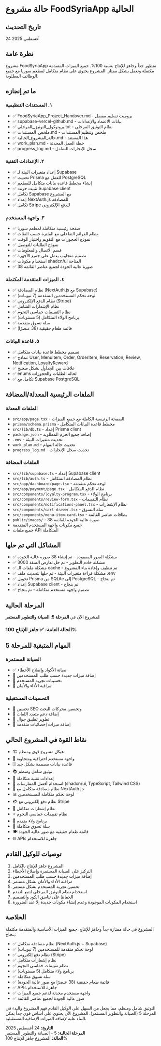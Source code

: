 # حالة مشروع FoodSyriaApp الحالية

## تاريخ التحديث
24 أغسطس 2025

## نظرة عامة
مشروع FoodSyriaApp متطور جداً وجاهز للإنتاج بنسبة 100%. جميع الميزات المتقدمة مكتملة وتعمل بشكل ممتاز. المشروع يحتوي على نظام متكامل لمطعم سوريا مع جميع الوظائف المطلوبة.

## ما تم إنجازه

### ١. المستندات التنظيمية
- ✅ FoodSyriaApp_Project_Handover.md - برومبت تسليم مفصل
- ✅ supabase-vercel-github.md - بيانات الاعتماد والإعدادات
- ✅ بروتوكول_التوثيق_المرحلي.txt - نظام التوثيق المرحلي
- ✅ ملخص_المستندات.md - ملخص وتنظيم المستندات
- ✅ حالة_المشروع_الحالية.md - هذا المستند
- ✅ work_plan.md - خطة العمل المحدثة
- ✅ progress_log.md - سجل الإنجازات الشامل

### ٢. الإعدادات التقنية
- ✅ إعداد متغيرات البيئة لـ Supabase
- ✅ تحديث Prisma للعمل مع PostgreSQL
- ✅ إنشاء مخطط قاعدة بيانات متكامل للمطعم
- ✅ تثبيت حزمة Supabase client
- ✅ تكامل Supabase مع المشروع
- ✅ إعداد NextAuth.js للمصادقة
- ✅ تكامل Stripe للدفع الإلكتروني

### ٣. واجهة المستخدم
- ✅ صفحة رئيسية متكاملة لمطعم سوريا
- ✅ نظام القوائم التفاعلي مع الفلترة حسب الفئات
- ✅ نموذج الحجوزات مع التقويم واختيار الوقت
- ✅ نموذج الطلبات للتوصيل
- ✅ قسم الاتصال والمعلومات
- ✅ تصميم متجاوب يعمل على جميع الأجهزة
- ✅ استخدام مكونات shadcn/ui المتاحة
- ✅ 38 صورة عالية الجودة لجميع عناصر القائمة

### ٤. الميزات المتقدمة المكتملة
- ✅ نظام المصادقة (NextAuth.js مع Supabase)
- ✅ لوحة تحكم المستخدمين المتقدمة (7 تبويبات)
- ✅ نظام الدفع الإلكتروني (Stripe)
- ✅ نظام الإشعارات الشامل
- ✅ نظام التقييمات خماسي النجوم
- ✅ برنامج الولاء المتكامل (5 مستويات)
- ✅ سلة تسوق متقدمة
- ✅ قائمة طعام حقيقية (38 عنصرًا)

### ٥. قاعدة البيانات
- ✅ تصميم مخطط قاعدة بيانات متكامل
- ✅ نماذج: User, MenuItem, Order, OrderItem, Reservation, Review, Notification, LoyaltyReward
- ✅ علاقات بين الجداول بشكل صحيح
- ✅ enums لحالة الطلبات والحجوزات
- ✅ تكامل مع Supabase PostgreSQL

## الملفات الرئيسية المعدلة/المضافة

### الملفات المعدلة
- `src/app/page.tsx` - الصفحة الرئيسية الكاملة مع جميع الميزات
- `prisma/schema.prisma` - مخطط قاعدة البيانات المتكامل
- `src/lib/db.ts` - إعداد Prisma client
- `package.json` - إضافة جميع الحزم المطلوبة
- `.env` - تحديث متغيرات البيئة
- `work_plan.md` - تحديث حالة المهام
- `progress_log.md` - تحديث سجل الإنجازات

### الملفات المضافة
- `src/lib/supabase.ts` - إعداد Supabase client
- `src/lib/auth.ts` - نظام المصادقة المتكامل
- `src/app/dashboard/page.tsx` - لوحة تحكم متقدمة
- `src/app/payment/page.tsx` - نظام الدفع المتكامل
- `src/components/loyalty-program.tsx` - برنامج الولاء
- `src/components/review-form.tsx` - نظام التقييمات
- `src/components/notifications-panel.tsx` - نظام الإشعارات
- `src/components/cart-drawer.tsx` - سلة التسوق
- `src/components/menu-item-card.tsx` - بطاقات عناصر القائمة
- `public/images/` - 38 صورة عالية الجودة للقائمة
- جميع مكونات واجهة المستخدم المتقدمة
- جميع ملفات API المتكاملة

## المشاكل التي تم حلها
- ✅ مشكلة الصور المفقودة - تم إنشاء 38 صورة عالية الجودة
- ✅ مشكلة خادم التطوير - تم حل تعارض المنفذ 3000
- ✅ مشكلة ملفات الـ cache - تم تنظيف وإعادة بناء المشروع
- ✅ مشكلة قراءة متغيرات البيئة - تم حلها بتحديث ملف .env
- ✅ تحويل Prisma من SQLite إلى PostgreSQL - تم بنجاح
- ✅ إعداد Supabase client - تم بنجاح
- ✅ تصميم واجهة مستخدم متكاملة - تم بنجاح

## المرحلة الحالية
المشروع الآن في **المرحلة 5: الصيانة والتطوير المستمر**

### الحالة العامة: ✅ جاهز للإنتاج 100%

## المهام المتبقية للمرحلة 5

### الصيانة المستمرة
- ✅ صيانة الأكواد وإصلاح الأخطاء
- 🔲 إضافة ميزات جديدة حسب طلب المستخدمين
- 🔲 تحسينات تجربة المستخدم
- 🔲 مراقبة الأداء والأمان

### التحسينات المستقبلية
- 🔲 تحسين SEO وتحسين محركات البحث
- 🔲 إضافة دعم متعدد اللغات
- 🔲 تطوير تطبيق جوال
- 🔲 إضافة ميزات إحصائيات متقدمة

## نقاط القوة في المشروع الحالي
- 🏗️ هيكل مشروع قوي ومنظم
- 🎨 واجهة مستخدم احترافية ومتجاوبة
- 🗄️ قاعدة بيانات مصممة بشكل جيد
- 📚 توثيق شامل ومنظم
- 🔧 إعدادات تقنية متكاملة
- 🎯 استخدام أفضل الممارسات (shadcn/ui, TypeScript, Tailwind CSS)
- 🔐 نظام مصادقة متكامل مع NextAuth.js
- 📊 لوحة تحكم متكاملة للمستخدمين
- 💳 نظام دفع إلكتروني مع Stripe
- 🔔 نظام إشعارات متكامل
- ⭐ نظام تقييمات خماسي النجوم
- 🎁 برنامج ولاء متقدم
- 🛒 سلة تسوق متكاملة
- 🍽️ قائمة طعام حقيقية مع صور عالية الجودة
- 🌐 APIs جاهزة للاستخدام

## توصيات للوكيل القادم
1. المشروع جاهز للإنتاج بالكامل
2. التركيز على الصيانة المستمرة وإصلاح الأخطاء
3. إضافة ميزات جديدة حسب طلب المستخدمين
4. مراقبة الأداء والأمان بشكل مستمر
5. تحسين تجربة المستخدم بشكل مستمر
6. استخدام نظام التوثيق المرحلي لتتبع التقدم
7. الحفاظ على تناسق الكود والتصميم
8. استخدام المكونات الموجودة وعدم إنشاء مكونات جديدة إلا عند الضرورة

## الخلاصة
المشروع في حالة ممتازة جداً وجاهز للإنتاج. جميع الميزات الأساسية والمتقدمة مكتملة بنجاح:

- ✅ نظام مصادقة متكامل (NextAuth.js + Supabase)
- ✅ لوحة تحكم متقدمة للمستخدمين (7 تبويبات)
- ✅ نظام دفع إلكتروني (Stripe)
- ✅ نظام إشعارات متكامل
- ✅ نظام تقييمات خماسي النجوم
- ✅ برنامج ولاء متكامل (5 مستويات)
- ✅ سلة تسوق متكاملة
- ✅ قائمة طعام حقيقية (38 عنصرًا مع صور عالية الجودة)
- ✅ APIs جاهزة للاستخدام
- ✅ واجهة مستخدم محدثة لدعم جميع الميزات
- ✅ صور عالية الجودة لجميع عناصر القائمة

التوثيق شامل ومنظم، مما يجعل من السهل على الوكيل القادم فهم المشروع والبدء في المرحلة 5 (الصيانة والتطوير المستمر). المشروع الآن يحتوي على أساس قوي جداً يمكن البناء عليه لإضافة الميزات الإضافية المستقبلية.

**التاريخ:** 24 أغسطس 2025  
**المرحلة الحالية:** 5 - الصيانة والتطوير المستمر  
**الحالة:** المشروع جاهز للإنتاج 100%